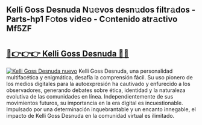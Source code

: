 ## Kelli Goss Desnuda N𝚞𝚎vos desn𝚞dos filtr𝚊dos - Parts-hp1 F𝚘tos vid𝚎o - C𝚘ntenido atr𝚊ctivo Mf5ZF

# <h2><a href="http://mb26bgw.tromn.icu/?c=Kelli+Goss+Desnuda">🔗👉👉👉 Kelli Goss Desnuda 🔗🔗</a></h2>

[![Kelli Goss Desnuda nuevo](https://i.imgur.com/pEAQMta.gif)](http://mb26bgw.tromn.icu/?c=Kelli+Goss+Desnuda)
Kelli Goss Desnuda, una personalidad multifacética y enigmática, desafía la comprensión fácil. Su uso pionero de los medios digitales para la autoexpresión ha cautivado y enfurecido a los observadores, generando debates sobre ética, identidad y la naturaleza evolutiva de las comunidades en línea. Independientemente de sus movimientos futuros, su importancia en la era digital es incuestionable. Impulsado por una determinación inquebrantable y un encanto innegable, el impacto de Kelli Goss Desnuda en la comunidad virtual es ilimitado.

